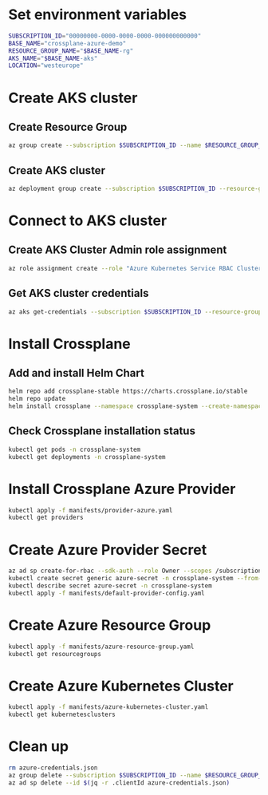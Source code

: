# Set environment variables
```bash
SUBSCRIPTION_ID="00000000-0000-0000-0000-000000000000"
BASE_NAME="crossplane-azure-demo"
RESOURCE_GROUP_NAME="$BASE_NAME-rg"
AKS_NAME="$BASE_NAME-aks"
LOCATION="westeurope"
```

# Create AKS cluster
## Create Resource Group
```bash
az group create --subscription $SUBSCRIPTION_ID --name $RESOURCE_GROUP_NAME --location $LOCATION
```
## Create AKS cluster
```bash
az deployment group create --subscription $SUBSCRIPTION_ID --resource-group $RESOURCE_GROUP_NAME --template-file bicep/main.bicep --parameters baseName=$BASE_NAME location=$LOCATION
```

# Connect to AKS cluster
## Create AKS Cluster Admin role assignment
```bash
az role assignment create --role "Azure Kubernetes Service RBAC Cluster Admin" --assignee $(az ad signed-in-user show --query id -o tsv) --scope /subscriptions/$SUBSCRIPTION_ID/resourcegroups/$RESOURCE_GROUP_NAME/providers/Microsoft.ContainerService/managedClusters/$AKS_NAME
```
## Get AKS cluster credentials
```bash
az aks get-credentials --subscription $SUBSCRIPTION_ID --resource-group $RESOURCE_GROUP_NAME --name $AKS_NAME
```

# Install Crossplane
## Add and install Helm Chart
```bash
helm repo add crossplane-stable https://charts.crossplane.io/stable
helm repo update
helm install crossplane --namespace crossplane-system --create-namespace crossplane-stable/crossplane --set "args={--enable-management-policies}"
```
## Check Crossplane installation status
```bash
kubectl get pods -n crossplane-system
kubectl get deployments -n crossplane-system
```

# Install Crossplane Azure Provider
```bash
kubectl apply -f manifests/provider-azure.yaml
kubectl get providers
```

# Create Azure Provider Secret
```bash
az ad sp create-for-rbac --sdk-auth --role Owner --scopes /subscriptions/$SUBSCRIPTION_ID | tee azure-credentials.json
kubectl create secret generic azure-secret -n crossplane-system --from-file=creds=./azure-credentials.json
kubectl describe secret azure-secret -n crossplane-system
kubectl apply -f manifests/default-provider-config.yaml
```

# Create Azure Resource Group
```bash
kubectl apply -f manifests/azure-resource-group.yaml
kubectl get resourcegroups
```

# Create Azure Kubernetes Cluster
```bash
kubectl apply -f manifests/azure-kubernetes-cluster.yaml
kubectl get kubernetesclusters
```

# Clean up
```bash
rm azure-credentials.json
az group delete --subscription $SUBSCRIPTION_ID --name $RESOURCE_GROUP_NAME --yes
az ad sp delete --id $(jq -r .clientId azure-credentials.json)
```
